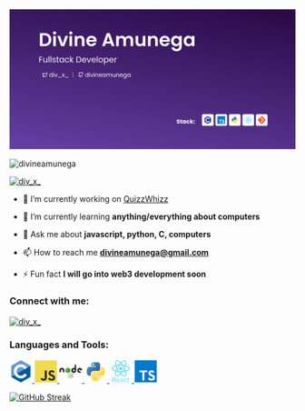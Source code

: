 <img src="custom.png">

<p align="left"> <img src="https://komarev.com/ghpvc/?username=divineamunega&label=Profile%20views&color=0e75b6&style=flat" alt="divineamunega" /> </p>

<p align="left"> <a href="https://twitter.com/div_x_" target="blank"><img src="https://img.shields.io/twitter/follow/div_x_?logo=twitter&style=for-the-badge" alt="div_x_" /></a> </p>

- 🔭 I’m currently working on [QuizzWhizz](https://quizwhiz-frontend.vercel.app/)

- 🌱 I’m currently learning **anything/everything about computers**

- 💬 Ask me about **javascript, python, C, computers**

- 📫 How to reach me **divineamunega@gmail.com**

- ⚡ Fun fact **I will go into web3 development soon**

<h3 align="left">Connect with me:</h3>
<p align="left">
<a href="https://twitter.com/div_x_" target="blank"><img align="center" src="https://raw.githubusercontent.com/rahuldkjain/github-profile-readme-generator/master/src/images/icons/Social/twitter.svg" alt="div_x_" height="30" width="40" /></a>
</p>

<h3 align="left">Languages and Tools:</h3>
<p align="left"> <a href="https://www.cprogramming.com/" target="_blank" rel="noreferrer"> <img src="https://raw.githubusercontent.com/devicons/devicon/master/icons/c/c-original.svg" alt="c" width="40" height="40"/> </a> <a href="https://developer.mozilla.org/en-US/docs/Web/JavaScript" target="_blank" rel="noreferrer"> <img src="https://raw.githubusercontent.com/devicons/devicon/master/icons/javascript/javascript-original.svg" alt="javascript" width="40" height="40"/> </a> <a href="https://nodejs.org" target="_blank" rel="noreferrer"> <img src="https://raw.githubusercontent.com/devicons/devicon/master/icons/nodejs/nodejs-original-wordmark.svg" alt="nodejs" width="40" height="40"/> </a> <a href="https://www.python.org" target="_blank" rel="noreferrer"> <img src="https://raw.githubusercontent.com/devicons/devicon/master/icons/python/python-original.svg" alt="python" width="40" height="40"/> </a> <a href="https://reactjs.org/" target="_blank" rel="noreferrer"> <img src="https://raw.githubusercontent.com/devicons/devicon/master/icons/react/react-original-wordmark.svg" alt="react" width="40" height="40"/> </a> <a href="https://www.typescriptlang.org/" target="_blank" rel="noreferrer"> <img src="https://raw.githubusercontent.com/devicons/devicon/master/icons/typescript/typescript-original.svg" alt="typescript" width="40" height="40"/> </a> </p>

[![GitHub Streak](https://github-readme-streak-stats.herokuapp.com?user=divineamunega&background=000000)](https://git.io/streak-stats)
